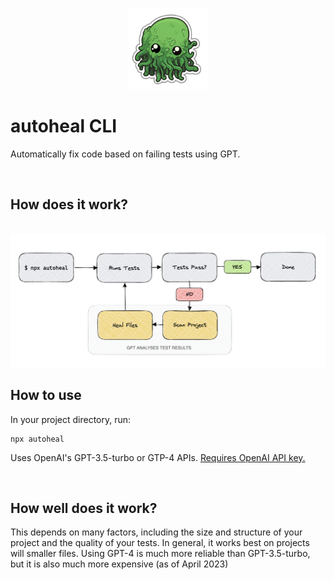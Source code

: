 <p align="center">
  <img src="https://raw.githubusercontent.com/dion-/autoheal/6aa72b7e5c1f7a72d93a16aed8e8c08265d10dfa/autoheal.png" width="130" alt="Autoheal Logo" />
</p>


# autoheal CLI

Automatically fix code based on failing tests using GPT.

<br/>

## How does it work?
<br>
<img src="https://raw.githubusercontent.com/dion-/autoheal/857b58e669e6d54ca6141cbf2cae56936d2d9dae/autoheal-diagram.png" alt="Autoheal Logo" />



<br/>

## How to use

In your project directory, run:
```
npx autoheal
```

Uses OpenAI's GPT-3.5-turbo or GTP-4 APIs. [Requires OpenAI API key.](https://beta.openai.com/)

<br/>

## How well does it work?

This depends on many factors, including the size and structure of your project and the quality of your tests. In general, it works best on projects will smaller files. Using GPT-4 is much more reliable than GPT-3.5-turbo, but it is also much more expensive (as of April 2023)


